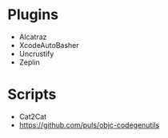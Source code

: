 
# Plugins

- Alcatraz
- XcodeAutoBasher
- Uncrustify
- Zeplin

# Scripts

- Cat2Cat
- https://github.com/puls/objc-codegenutils
